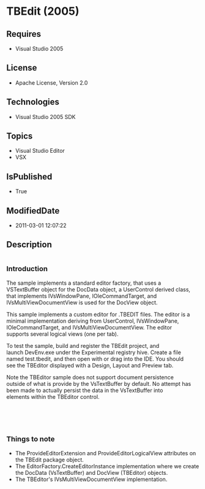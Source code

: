 # TBEdit (2005)
## Requires
* Visual Studio 2005
## License
* Apache License, Version 2.0
## Technologies
* Visual Studio 2005 SDK
## Topics
* Visual Studio Editor
* VSX
## IsPublished
* True
## ModifiedDate
* 2011-03-01 12:07:22
## Description

<h1><span style="font-size:large">Introduction</span></h1>
<p>The sample implements a standard editor factory, that uses a VSTextBuffer&nbsp;object for the DocData object,&nbsp;a UserControl derived class, that implements IVsWindowPane, IOleCommandTarget, and IVsMultiViewDocumentView is used for the DocView object.</p>
<p>This sample implements a custom editor for .TBEDIT files. The editor&nbsp;is a minimal implementation deriving from UserControl, IVsWindowPane,&nbsp; IOleCommandTarget, and IVsMultiViewDocumentView. The editor supports&nbsp;several logical views (one per
 tab).&nbsp;</p>
<p>To test the sample, build and register the TBEdit project, and launch&nbsp;DevEnv.exe under the Experimental registry hive. Create a file named&nbsp;test.tbedit, and then open with or drag into the IDE. You should see&nbsp;the TBEditor displayed with a Design,
 Layout and Preview tab.&nbsp;</p>
<p>Note the TBEditor sample does not support document persistence outside&nbsp;of what is provide by the VsTextBuffer by default. No attempt has been&nbsp;made to actually persist the data in the VsTextBuffer into elements&nbsp;within the TBEditor control.<br>
&nbsp;&nbsp;</p>
<h1><br>
<span style="font-size:large">Things to note</span></h1>
<ul>
<li>The ProvideEditorExtension and ProvideEditorLogicalView attributes on the&nbsp;TBEdit package object.&nbsp;
</li><li>The EditorFactory.CreateEditorInstance implementation where we create the&nbsp;DocData (VsTextBuffer) and DocView (TBEditor) objects.
</li><li>The TBEditor's IVsMultiViewDocumentView implementation. </li></ul>
